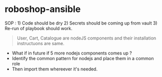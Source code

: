 # roboshop-ansible


SOP :
    1) Code should be dry 
    2) Secrets should be coming up from vault 
    3) Re-run of playbook should work.

> User, Cart, Catalogue are nodeJS components and their installation instructuons are same.     
  * What if in future if 5 more nodejs components comes up ? 
  * Identify the common pattern for nodejs and place them in a common role
  * Then import them whereever it's needed.